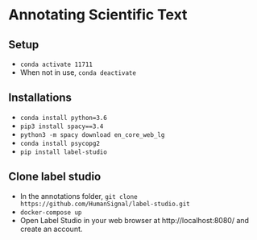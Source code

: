 # Annotating Scientific Text
## Setup
- `conda activate 11711`
- When not in use, `conda deactivate`


## Installations
- `conda install python=3.6`
- `pip3 install spacy==3.4` 
- `python3 -m spacy download en_core_web_lg`
- `conda install psycopg2`
- `pip install label-studio`


## Clone label studio
- In the annotations folder, `git clone https://github.com/HumanSignal/label-studio.git`
- `docker-compose up`
- Open Label Studio in your web browser at http://localhost:8080/ and create an account.

